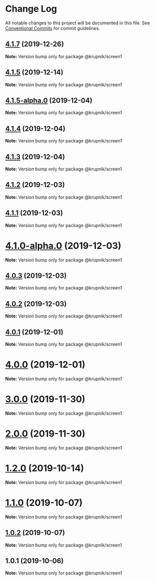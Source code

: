 # Change Log

All notable changes to this project will be documented in this file.
See [Conventional Commits](https://conventionalcommits.org) for commit guidelines.

## [4.1.7](https://github.com/yurikrupniktools/client-apps/compare/@krupnik/screen1@4.1.7-some-branch.0...@krupnik/screen1@4.1.7) (2019-12-26)

**Note:** Version bump only for package @krupnik/screen1





## [4.1.5](https://github.com/yurikrupniktools/client-apps/compare/@krupnik/screen1@4.1.5-alpha.0...@krupnik/screen1@4.1.5) (2019-12-14)

**Note:** Version bump only for package @krupnik/screen1





## [4.1.5-alpha.0](https://github.com/yurikrupniktools/client-apps/compare/@krupnik/screen1@4.1.4...@krupnik/screen1@4.1.5-alpha.0) (2019-12-04)

**Note:** Version bump only for package @krupnik/screen1





## [4.1.4](https://github.com/yurikrupniktools/client-apps/compare/@krupnik/screen1@4.1.3...@krupnik/screen1@4.1.4) (2019-12-04)

**Note:** Version bump only for package @krupnik/screen1





## [4.1.3](https://github.com/yurikrupniktools/client-apps/compare/@krupnik/screen1@4.1.2...@krupnik/screen1@4.1.3) (2019-12-04)

**Note:** Version bump only for package @krupnik/screen1





## [4.1.2](https://github.com/yurikrupniktools/client-apps/compare/@krupnik/screen1@4.1.1...@krupnik/screen1@4.1.2) (2019-12-03)

**Note:** Version bump only for package @krupnik/screen1





## [4.1.1](https://github.com/yurikrupniktools/client-apps/compare/@krupnik/screen1@4.1.0...@krupnik/screen1@4.1.1) (2019-12-03)

**Note:** Version bump only for package @krupnik/screen1





# [4.1.0-alpha.0](https://github.com/yurikrupniktools/client-apps/compare/@krupnik/screen1@4.0.3...@krupnik/screen1@4.1.0-alpha.0) (2019-12-03)

**Note:** Version bump only for package @krupnik/screen1





## [4.0.3](https://github.com/yurikrupniktools/client-apps/compare/@krupnik/screen1@4.0.2...@krupnik/screen1@4.0.3) (2019-12-03)

**Note:** Version bump only for package @krupnik/screen1





## [4.0.2](https://github.com/yurikrupniktools/client-apps/compare/@krupnik/screen1@4.0.1...@krupnik/screen1@4.0.2) (2019-12-03)

**Note:** Version bump only for package @krupnik/screen1





## [4.0.1](https://github.com/yurikrupniktools/client-apps/compare/@krupnik/screen1@4.0.0...@krupnik/screen1@4.0.1) (2019-12-01)

**Note:** Version bump only for package @krupnik/screen1





# [4.0.0](https://github.com/yurikrupniktools/client-apps/compare/@krupnik/screen1@3.0.0...@krupnik/screen1@4.0.0) (2019-12-01)

**Note:** Version bump only for package @krupnik/screen1





# [3.0.0](https://github.com/yurikrupniktools/client-apps/compare/@krupnik/screen1@2.0.0...@krupnik/screen1@3.0.0) (2019-11-30)

**Note:** Version bump only for package @krupnik/screen1





# [2.0.0](https://github.com/yurikrupniktools/client-apps/compare/@krupnik/screen1@1.2.0...@krupnik/screen1@2.0.0) (2019-11-30)

**Note:** Version bump only for package @krupnik/screen1





# [1.2.0](https://github.com/yurikrupniktools/client-apps/compare/@krupnik/screen1@1.1.0...@krupnik/screen1@1.2.0) (2019-10-14)

**Note:** Version bump only for package @krupnik/screen1





# [1.1.0](https://github.com/yurikrupniktools/client-apps/compare/@krupnik/screen1@1.0.2...@krupnik/screen1@1.1.0) (2019-10-07)

**Note:** Version bump only for package @krupnik/screen1





## [1.0.2](https://github.com/yurikrupniktools/client-apps/compare/@krupnik/screen1@1.0.1...@krupnik/screen1@1.0.2) (2019-10-07)

**Note:** Version bump only for package @krupnik/screen1





## 1.0.1 (2019-10-06)

**Note:** Version bump only for package @krupnik/screen1
